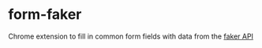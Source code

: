 # form-faker
Chrome extension to fill in common form fields with data from the [faker API](https://github.com/marak/faker.js)
